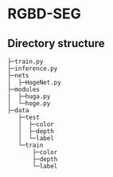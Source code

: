 # RGBD-SEG

## Directory structure
```
├─train.py
├─inference.py
├─nets
│  ├─HogeNet.py
├─modules
|  ├─huga.py
│  └─hoge.py
├─data
   ├─test
   │  ├─color
   │  ├─depth
   │  └─label
   └─train
       ├─color
       ├─depth
       └─label
```